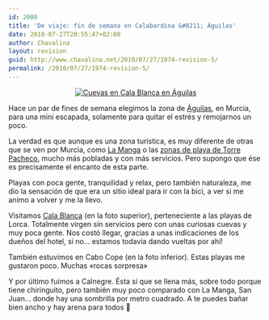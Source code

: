 ```yaml
---
id: 2008
title: 'De viaje: fin de semana en Calabardina &#8211; Águilas'
date: 2010-07-27T20:55:47+02:00
author: Chavalina
layout: revision
guid: http://www.chavalina.net/2010/07/27/1974-revision-5/
permalink: /2010/07/27/1974-revision-5/
---
```

<p style="text-align: center;">
  <a href="/imagenes/2010/07/cala-blanca.jpg"><img class="aligncenter size-large wp-image-2004" title="Cala Blanca en Águilas" src="/imagenes/2010/07/cala-blanca-500x374.jpg" alt="Cuevas en Cala Blanca en Águilas" srcset="http://www.chavalina.net/imagenes/2010/07/cala-blanca-500x374.jpg 500w, http://www.chavalina.net/imagenes/2010/07/cala-blanca-300x224.jpg 300w, http://www.chavalina.net/imagenes/2010/07/cala-blanca.jpg 1016w" sizes="(max-width: 500px) 100vw, 500px" /></a>
</p>

<p style="text-align: left;">
  Hace un par de fines de semana elegimos la zona de <a href="http://maps.google.es/maps?f=q&source=s_q&hl=en&geocode=&q=Calabardina,+%C3%81guilas&sll=40.396764,-3.713379&sspn=8.246774,19.555664&ie=UTF8&hq=&hnear=Calabardina,+30889+%C3%81guilas,+Murcia&t=h&z=14" target="_blank">Águilas</a>, en Murcia, para una mini escapada, solamente para quitar el estrés y remojarnos un poco.
</p>

<p style="text-align: left;">
  La verdad es que aunque es una zona turística, es muy diferente de otras que se ven por Murcia, como <a href="http://maps.google.es/maps?f=q&source=s_q&hl=en&geocode=&q=Calabardina,+%C3%81guilas&sll=40.396764,-3.713379&sspn=8.246774,19.555664&ie=UTF8&hq=&hnear=Calabardina,+30889+%C3%81guilas,+Murcia&t=h&ll=37.646316,-0.716515&spn=0.134018,0.305557&z=12" target="_blank">La Manga</a> o las <a href="http://maps.google.es/maps?f=q&source=s_q&hl=en&geocode=&q=Calabardina,+%C3%81guilas&sll=40.396764,-3.713379&sspn=8.246774,19.555664&ie=UTF8&hq=&hnear=Calabardina,+30889+%C3%81guilas,+Murcia&ll=37.750629,-0.842514&spn=0.133829,0.305557&t=h&z=12" target="_blank">zonas de playa de Torre Pacheco</a>, mucho más pobladas y con más servicios. Pero supongo que ése es precisamente el encanto de esta parte.
</p>

<p style="text-align: left;">
  Playas con poca gente, tranquilidad y relax, pero también naturaleza, me dio la sensación de que era un sitio ideal para ir con la bici, a ver si me animo a volver y me la llevo.
</p>

<p style="text-align: left;">
  Visitamos <a href="http://maps.google.es/maps?f=q&source=s_q&hl=en&geocode=&q=Cala+Blanca,+Lorca&sll=40.396764,-3.713379&sspn=8.246774,19.555664&ie=UTF8&hq=&hnear=Cala+Blanca,+30800+Lorca,+Murcia&ll=37.483424,-1.462619&spn=0.004197,0.009549&t=h&z=17" target="_self">Cala Blanca</a> (en la foto superior), perteneciente a las playas de Lorca. Totalmente virgen sin servicios pero con unas curiosas cuevas y muy poca gente. Nos costó llegar, gracias a unas indicaciones de los dueños del hotel, si no&#8230; estamos todavía dando vueltas por ahí!
</p>

<p style="text-align: left;">
  También estuvimos en Cabo Cope (en la foto inferior). Estas playas me gustaron poco. Muchas «rocas sorpresa»
</p>

<p style="text-align: left;">
  Y por último fuimos a Calnegre. Ésta sí que se llena más, sobre todo porque tiene chiringuito, pero también muy poco comparado con La Manga, San Juan&#8230; donde hay una sombrilla por metro cuadrado. A te puedes bañar bien ancho y hay arena para todos 🙂
</p>